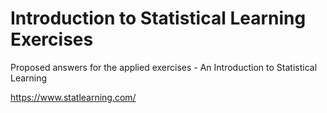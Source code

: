 # Introduction to Statistical Learning Exercises

Proposed answers for the applied exercises - An Introduction to Statistical Learning

https://www.statlearning.com/
